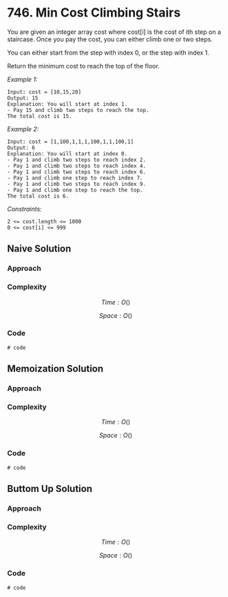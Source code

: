 # 746. Min Cost Climbing Stairs
You are given an integer array cost where cost[i] is the cost of ith step on a staircase. Once you pay the cost, you can either climb one or two steps.

You can either start from the step with index 0, or the step with index 1.

Return the minimum cost to reach the top of the floor.

*Example 1:*

```
Input: cost = [10,15,20]
Output: 15
Explanation: You will start at index 1.
- Pay 15 and climb two steps to reach the top.
The total cost is 15.
```

*Example 2:*

```
Input: cost = [1,100,1,1,1,100,1,1,100,1]
Output: 6
Explanation: You will start at index 0.
- Pay 1 and climb two steps to reach index 2.
- Pay 1 and climb two steps to reach index 4.
- Pay 1 and climb two steps to reach index 6.
- Pay 1 and climb one step to reach index 7.
- Pay 1 and climb two steps to reach index 9.
- Pay 1 and climb one step to reach the top.
The total cost is 6.
```

*Constraints:*

```
2 <= cost.length <= 1000
0 <= cost[i] <= 999
```

## Naive Solution

### Approach
<!-- Describe your approach to solving the problem. -->

### Complexity
$$Time: O()$$

$$Space: O()$$

### Code
```
# code
```

## Memoization Solution

### Approach
<!-- Describe your approach to solving the problem. -->

### Complexity
$$Time: O()$$

$$Space: O()$$

### Code
```
# code
```

## Buttom Up Solution

### Approach
<!-- Describe your approach to solving the problem. -->

### Complexity
$$Time: O()$$

$$Space: O()$$

### Code
```
# code
```